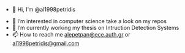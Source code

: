 - 👋 Hi, I’m @al1998petridis
<!-- - Personal Website: https://al1998petridis.github.io/ -->
- 👀 I’m interested in computer science take a look on my repos
- 🌱 I’m currently working my thesis on Intruction Detection Systems
- 📫 How to reach me alepetpan@ece.auth.gr or al1998petridis@gmail.com

<!---
al1998petridis/al1998petridis is a ✨ special ✨ repository because its `README.md` (this file) appears on your GitHub profile.
You can click the Preview link to take a look at your changes.
--->

